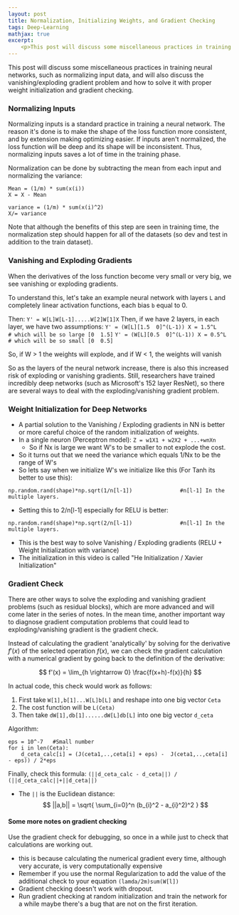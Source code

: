 ```yaml
---
layout: post
title: Normalization, Initializing Weights, and Gradient Checking
tags: Deep-Learning
mathjax: true
excerpt:
    <p>This post will discuss some miscellaneous practices in training neural networks, such as normalizing input data, and will also discuss the vanishing/exploding gradient problem and how to solve it with proper weight initialization and gradient checking.</p>
---
```


This post will discuss some miscellaneous practices in training neural networks, such as normalizing input data, and will also discuss the vanishing/exploding gradient problem and how to solve it with proper weight initialization and gradient checking.

### Normalizing Inputs
Normalizing inputs is a standard practice in training a neural network. The reason it's done is to make the shape of the loss function more consistent, and by extension making optimizing easier. If inputs aren't normalized, the loss function will be deep and its shape will be inconsistent. Thus, normalizing inputs saves a lot of time in the training phase.

Normalization can be done by subtracting the mean from each input and normalizing the variance:
```
Mean = (1/m) * sum(x(i))
X = X - Mean

variance = (1/m) * sum(x(i)^2)
X/= variance
```

Note that although the benefits of this step are seen in training time, the normalization step should happen for all of the datasets (so dev and test in addition to the train dataset).

### Vanishing and Exploding Gradients
When the derivatives of the loss function become very small or very big, we see vanishing or exploding gradients.

To understand this, let's take an example neural network with layers `L` and completely linear activation functions, each bias `b` equal to 0.

Then:
`Y' = W[L]W[L-1].....W[2]W[1]X`
Then, if we have 2 layers, in each layer, we have two assumptions:
`Y' = (W[L][1.5  0]^(L-1)) X = 1.5^L 	# which will be so large
          [0  1.5]`
`Y' = (W[L][0.5  0]^(L-1)) X = 0.5^L 	# which will be so small
          [0  0.5]`

So, if W > 1 the weights will explode, and if W < 1, the weights will vanish

So as the layers of the neural network increase, there is also this increased risk of exploding or vanishing gradients. Still, researchers have trained incredibly deep networks (such as Microsoft's 152 layer ResNet), so there are several ways to deal with the exploding/vanishing gradient problem.

### Weight Initialization for Deep Networks
- A partial solution to the Vanishing / Exploding gradients in NN is better or more careful choice of the random initialization of weights.
- In a single neuron (Perceptron model): `Z = w1X1 + w2X2 + ...+wnXn`
    - So if Nx is large we want W's to be smaller to not explode the cost.
- So it turns out that we need the variance which equals 1/Nx to be the range of W's
- So lets say when we initialize W's we initialize like this (For Tanh its better to use this):
```
np.random.rand(shape)*np.sqrt(1/n[l-1])               #n[l-1] In the multiple layers.
```
- Setting this to 2/n[l-1] especially for RELU is better:
```
np.random.rand(shape)*np.sqrt(2/n[l-1])               #n[l-1] In the multiple layers.
```
- This is the best way to solve Vanishing / Exploding gradients (RELU + Weight Initialization with variance)
- The initialization in this video is called "He Initialization / Xavier Initialization"

### Gradient Check
There are other ways to solve the exploding and vanishing gradient problems (such as residual blocks), which are more advanced and will come later in the series of notes. In the mean time, another important way to diagnose gradient computation problems that could lead to exploding/vanishing gradient is the gradient check.

Instead of calculating the gradient 'analytically' by solving for the derivative $f'(x)$ of the selected operation $f(x)$, we can check the gradient calculation with a numerical gradient by going back to the definition of the derivative:

$$
f'(x) =  \lim_{h \rightarrow 0}  \frac{f(x+h)-f(x)}{h} 
$$

In actual code, this check would work as follows:
1. First take `W[1],b[1]...W[L]b[L]` and reshape into one big vector `Ceta`
2. The cost function will be `L(Ceta)`
3. Then take `dW[1],db[1]......dW[L]db[L]` into one big vector `d_ceta`

Algorithm:
```
eps = 10^-7   #Small number
for i in len(Ceta):
	d_ceta_calc[i] = (J(ceta1,..,ceta[i] + eps) -  J(ceta1,..,ceta[i] - eps)) / 2*eps
```

Finally, check this formula: `(||d_ceta_calc - d_ceta||) / (||d_ceta_calc||+||d_ceta||)`
- The `||` is the Euclidean distance:
$$
||a,b|| =  \sqrt{ \sum_{i=0}^n (b_{i}^2 - a_{i}^2)^2 } 
$$

#### Some more notes on gradient checking

Use the gradient check for debugging, so once in a while just to check that calculations are working out.
- this is because calculating the numerical gradient every time, although very accurate, is very computationally expensive
- Remember if you use the normal Regularization to add the value of the additional check to your equation  `(lamda/2m)sum(W[l])`
- Gradient checking doesn't work with dropout.
- Run gradient checking at random initialization and train the network for a while maybe there's a bug that are not on the first iteration.

